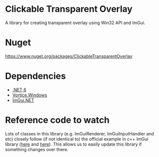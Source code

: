# Clickable Transparent Overlay
A library for creating transparent overlay using Win32 API and ImGui.

# Nuget

https://www.nuget.org/packages/ClickableTransparentOverlay

# Dependencies

* [.NET 6](https://dotnet.microsoft.com/en-us/download/dotnet/6.0)
* [Vortice.Windows](https://github.com/amerkoleci/Vortice.Windows)
* [ImGui.NET](https://github.com/mellinoe/ImGui.NET/)

# Reference code to watch

Lots of classes in this library (e.g. ImGuiRenderer, ImGuiInputHandler and etc) closely
follow (if not identical to) the official example in c++ ImGui library
([here](https://github.com/ocornut/imgui/blob/master/backends/imgui_impl_dx11.cpp#L15 "Last changelog looked was 2021-06-29")
and [here](https://github.com/ocornut/imgui/blob/master/backends/imgui_impl_win32.cpp#L37 "Last changelog looked was 2022-01-26")).
This allows us to easily update this library if something changes over there.
